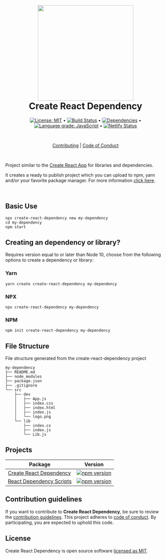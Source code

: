 <div align="center">

<img width="300px" style="text-align:center" src="https://raw.githubusercontent.com/andrelmlins/create-react-dependency/master/packages/create-react-dependency/template/src/dev/logo.png">

<h1 style="margin-top:0px"><b>Create React Dependency</b></h1>

[![License: MIT](https://img.shields.io/badge/License-MIT-yellow.svg)](https://github.com/andrelmlins/create-react-dependency/blob/master/LICENSE) &bull; [![Build Status](https://travis-ci.com/andrelmlins/create-react-dependency.svg?branch=master)](https://travis-ci.com/andrelmlins/create-react-dependency) &bull; [![Dependencies](https://david-dm.org/andrelmlins/create-react-dependency.svg)](https://david-dm.org/andrelmlins/create-react-dependency) &bull; [![Language grade: JavaScript](https://img.shields.io/lgtm/grade/javascript/g/andrelmlins/create-react-dependency.svg?logo=lgtm&logoWidth=18)](https://lgtm.com/projects/g/andrelmlins/create-react-dependency/context:javascript) &bull; [![Netlify Status](https://api.netlify.com/api/v1/badges/59b78677-2d70-446b-b438-6336e37127f6/deploy-status)](https://app.netlify.com/sites/create-react-dependency/deploys)

<br />

[Contributing](CONTRIBUTING.md) | [Code of Conduct](CODE_OF_CONDUCT.md)

<br />

</div>

Project similar to the [Create React App](https://github.com/facebook/create-react-app) for libraries and dependencies.

It creates a ready to publish project which you can upload to npm, yarn and/or your favorite package manager. For more information [click here](https://create-react-dependency.netlify.com/).

<br />

## Basic Use

```
npx create-react-dependency new my-dependency
cd my-dependency
npm start
```

## Creating an dependency or library?

Requires version equal to or later than Node 10, choose from the following options to create a dependency or library:

### Yarn

```
yarn create create-react-dependency my-dependency
```

### NPX

```
npx create-react-dependency my-dependency
```

### NPM

```
npm init create-react-dependency my-dependency
```

## File Structure

File structure generated from the create-react-dependency project

```
my-dependency
├── README.md
├── node_modules
├── package.json
├── .gitignore
└── src
    ├── dev
    │   ├── App.js
    │   ├── index.css
    │   ├── index.html
    │   ├── index.js
    │   └── logo.png
    └── lib
        ├── index.cs
        ├── index.js
        └── Lib.js
```

## Projects

| Package                                                                                                                                    | Version                                                                                                                         |
| ------------------------------------------------------------------------------------------------------------------------------------------ | ------------------------------------------------------------------------------------------------------------------------------- |
| [Create React Dependency](https://github.com/andrelmlins/create-react-dependency/blob/master/packages/create-react-dependency/README.md)   | [![npm version](https://badge.fury.io/js/create-react-dependency.svg)](https://www.npmjs.com/package/create-react-dependency)   |
| [React Dependency Scripts](https://github.com/andrelmlins/create-react-dependency/blob/master/packages/react-dependency-scripts/README.md) | [![npm version](https://badge.fury.io/js/react-dependency-scripts.svg)](https://www.npmjs.com/package/react-dependency-scripts) |

## Contribution guidelines

If you want to contribute to **Create React Dependency**, be sure to review the
[contribution guidelines](CONTRIBUTING.md). This project adheres to
[code of conduct](CODE_OF_CONDUCT.md). By participating, you are expected to
uphold this code.

## License

Create React Dependency is open source software [licensed as MIT](https://github.com/andrelmlins/create-react-dependency/blob/master/LICENSE).
